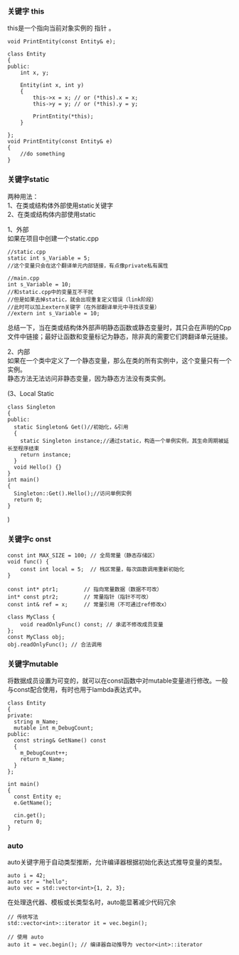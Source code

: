 ### 关键字 this
this是一个指向当前对象实例的 指针 。
```
void PrintEntity(const Entity& e);

class Entity
{
public:
	int x, y;

	Entity(int x, int y)
	{
		this->x = x; // or (*this).x = x;
		this->y = y; // or (*this).y = y;

		PrintEntity(*this);
	}

};
void PrintEntity(const Entity& e)
{
	//do something
}
```
### 关键字static
两种用法：  
1、在类或结构体外部使用static关键字  
2、在类或结构体内部使用static  

1、外部  
如果在项目中创建一个static.cpp
```
//static.cpp
static int s_Variable = 5;
//这个变量只会在这个翻译单元内部链接，有点像private私有属性
```
```
//main.cpp
int s_Variable = 10;
//和static.cpp中的变量互不干扰
//但是如果去掉static，就会出现重复定义错误（link阶段）
//此时可以加上extern关键字（在外部翻译单元中寻找该变量）
//extern int s_Variable = 10;
```
总结一下，当在类或结构体外部声明静态函数或静态变量时，其只会在声明的Cpp文件中链接；最好让函数和变量标记为静态，除非真的需要它们跨翻译单元链接。  
  
2、内部  
如果在一个类中定义了一个静态变量，那么在类的所有实例中，这个变量只有一个实例。  
静态方法无法访问非静态变量，因为静态方法没有类实例。

(3、Local Static  
```
class Singleton
{
public:
  static Singleton& Get()//初始化，&引用
  {
    static Singleton instance;//通过static，构造一个单例实例，其生命周期被延长至程序结束
    return instance;
  }
  void Hello() {}
}
int main()
{
  Singleton::Get().Hello();//访问单例实例
  return 0;
}
```
)
### 关键字c onst
```
const int MAX_SIZE = 100; // 全局常量（静态存储区）
void func() {
    const int local = 5;  // 栈区常量，每次函数调用重新初始化
}

const int* ptr1;        // 指向常量数据（数据不可改）
int* const ptr2;        // 常量指针（指针不可改）
const int& ref = x;     // 常量引用（不可通过ref修改x）

class MyClass {
    void readOnlyFunc() const; // 承诺不修改成员变量
};
const MyClass obj;
obj.readOnlyFunc(); // 合法调用
```
### 关键字mutable
将数据成员设置为可变的，就可以在const函数中对mutable变量进行修改。一般与const配合使用，有时也用于lambda表达式中。
```
class Entity
{
private:
  string m_Name;
  mutable int m_DebugCount;
public:
  const string& GetName() const
  {
    m_DebugCount++;
    return m_Name;
  }
};

int main()
{
  const Entity e;
  e.GetName();

  cin.get();
  return 0;
}
```
### auto
auto关键字用于自动类型推断，允许编译器根据初始化表达式推导变量的类型。
```
auto i = 42;
auto str = "hello";
auto vec = std::vector<int>{1, 2, 3};
```
在处理迭代器、模板或长类型名时，auto能显著减少代码冗余
```
// 传统写法
std::vector<int>::iterator it = vec.begin();

// 使用 auto
auto it = vec.begin(); // 编译器自动推导为 vector<int>::iterator
```